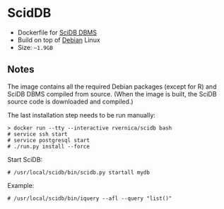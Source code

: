 ScidDB
======

*   Dockerfile for [SciDB DBMS](http://www.paradigm4.com/)
*   Build on top of [Debian](https://www.debian.org/) Linux
*   Size: `~1.9GB`

Notes
-----

The image contains all the required Debian packages (except for R) and
SciDB DBMS compiled from source. (When the image is built, the SciDB
source code is downloaded and compiled.)

The last installation step needs to be run manually:

    > docker run --tty --interactive rvernica/scidb bash
    # service ssh start
    # service postgresql start
    # ./run.py install --force

Start SciDB:

    # /usr/local/scidb/bin/scidb.py startall mydb

Example:

    # /usr/local/scidb/bin/iquery --afl --query "list()"
